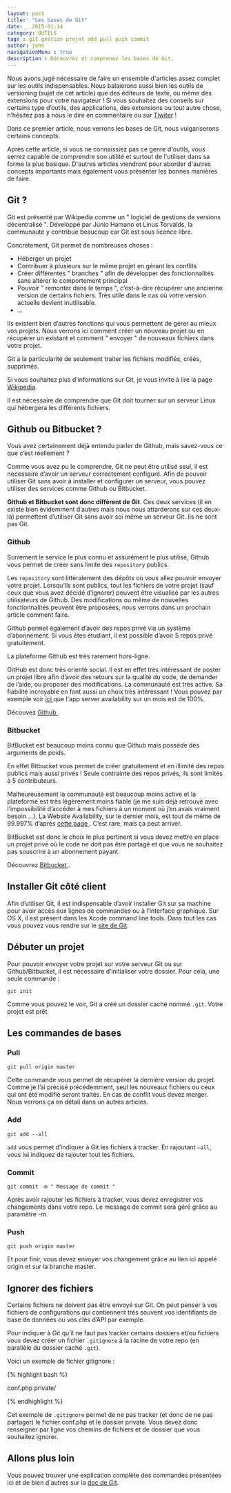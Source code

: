 ```yaml
---
layout: post
title:  "Les bases de Git"
date:   2015-01-14
category: OUTILS
tags : git gestion projet add pull push commit
author: john
navigationMenu : true
description : Découvrez et comprenez les bases de Git.
---
```


Nous avons jugé nécessaire de faire un ensemble d'articles assez complet sur les outils indispensables. Nous balaierons aussi bien les outils de versioning (sujet de cet article) que des éditeurs de texte, ou même des extensions pour votre navigateur !
Si vous souhaitez des conseils sur certains type d’outils, des applications, des extensions ou tout autre chose, n’hésitez pas à nous le dire en commentaire ou sur <a href="https://twitter.com/lille_web">Tiwiter</a> ! 

Dans ce premier article, nous verrons les bases de Git, nous vulgariserons certains concepts.

Après cette article, si vous ne connaissiez pas ce genre d'outils, vous serrez capable de comprendre son utilité et surtout de l'utiliser dans sa forme la plus basique. D'autres articles viendront pour aborder d'autres concepts importants mais également vous présenter les bonnes manières de faire. 

## Git ? 

Git est présenté par Wikipedia comme un " logiciel de gestions de versions décentralisé ". Développé par Junio Hamano et Linus Torvalds, la communauté y contribue beaucoup car Git est sous licence libre.  

Concrètement, Git permet de nombreuses choses :

- Héberger un projet
- Contribuer à plusieurs sur le même projet en gérant les conflits
- Créer différentes " branches " afin de développer des fonctionnalités sans altérer le comportement principal
- Pouvoir " remonter dans le temps ", c’est-à-dire récupérer une ancienne version de certains fichiers. Très utile dans le cas où votre version actuelle devient inutilisable.
- ...

Ils existent bien d’autres fonctions qui vous permettent de gérer au mieux vos projets. Nous verrons ici comment créer un nouveau projet ou en récupérer un existant et comment " envoyer " de nouveaux fichiers dans votre projet. 

Git a la particularité de seulement traiter les fichiers modifiés, créés, supprimés.

Si vous souhaitez plus d’informations sur Git, je vous invite à lire la page <a href=" http://fr.wikipedia.org/wiki/Git">Wikipedia</a>.

Il est nécessaire de comprendre que Git doit tourner sur un serveur Linux qui hébergera les différents fichiers. 

## Github ou Bitbucket ?

Vous avez certainement déjà entendu parler de Github, mais savez-vous ce que c’est réellement ? 

Comme vous avez pu le comprendre, Git ne peut être utilisé seul, il est nécessaire d’avoir un serveur correctement configuré. Afin de pouvoir utiliser Git sans avoir à installer et configurer un serveur, vous pouvez utiliser des services comme Github ou Bitbucket.

**Github et Bitbucket sont donc différent de Git**. Ces deux services (il en existe bien évidemment d’autres mais nous nous attarderons sur ces deux-là) permettent d’utiliser Git sans avoir soi même un serveur Git. Ils ne sont pas Git. 

### Github

Surrement le service le plus connu et assurément le plus utilisé, Github vous permet de créer sans limite des `repository` publics.

Les `repository` sont littéralement des dépôts où vous allez pouvoir envoyer votre projet. Lorsqu’ils sont publics, tout les fichiers de votre projet (sauf ceux que vous avez décidé d’ignorer) peuvent être visualisé par les autres utilisateurs de Github. Des modifications ou même de nouvelles fonctionnalités peuvent être proposées, nous verrons dans un prochain article comment faire. 

Github permet également d’avoir des repos privé via un système d’abonnement. Si vous êtes étudiant, il est possible d’avoir 5 repos privé gratuitement.

La plateforme Github est très rarement hors-ligne.

GitHub est donc très orienté social. Il est en effet très intéressant de poster un projet libre afin d’avoir des retours sur la qualité du code, de demander de l’aide, ou proposer des modifications. La communauté est très active. Sa fiabilité incroyable en font aussi un choix très intéressant ! Vous pouvez par exemple voir <a href="https://status.github.com/graphs/past_month"> ici </a> que l'app server availability sur un mois est de 100%.

Découvez <a href=" https://github.com/ "> Github </a>.

### Bitbucket

BitBucket est beaucoup moins connu que Github mais possède des arguments de poids. 

En effet Bitbucket vous permet de créer gratuitement et en illimité des repos publics mais aussi privés ! Seule contrainte des repos privés, ils sont limités à 5 contributeurs. 

Malheureusement la communauté est beaucoup moins active et la plateforme est très légèrement moins fiable (je me suis déjà retrouvé avec l’impossibilité d’accéder à mes fichiers à un moment où j’en avais vraiment besoin …). La Website Availability, sur le dernier mois, est tout de même de 99.997% d’après <a href="http://status.bitbucket.org/#month "> cette page </a>. C’est rare, mais ça peut arriver.

BitBucket est donc le choix le plus pertinent si vous devez mettre en place un projet privé où le code ne doit pas être partagé et que vous ne souhaitez pas souscrire à un abonnement payant. 

Découvrez <a href="https://bitbucket.org/"  >Bitbucket </a>.

## Installer Git côté client

Afin d’utiliser Git, il est indispensable d’avoir installer Git sur sa machine pour avoir accès aux lignes de commandes ou à l’interface graphique. Sur OS X, il est présent dans les Xcode command line tools. Dans tout les cas vous pouvez vous rendre sur le <a href="http://git-scm.com/" > site de Git</a>.

## Débuter un projet

Pour pouvoir envoyer votre projet sur votre serveur Git ou sur Github/Bitbucket, il est nécessaire d’initialiser votre dossier. Pour cela, une seule commande : 

`git init`



Comme vous pouvez le voir, Git a créé un dossier caché nommé `.git`. Votre projet est prêt. 

## Les commandes de bases

### Pull

`git pull origin master`

Cette commande vous permet de récupérer la dernière version du projet. Comme je l’ai précisé précédemment, seul les nouveaux fichiers ou ceux qui ont été modifié seront traités. En cas de conflit vous devez merger. Nous verrons ça en détail dans un autres articles.

### Add

`git add --all`

`add` vous permet d’indiquer à Git les fichiers à tracker. En rajoutant `—all`, vous lui indiquez de rajouter tout les fichiers. 

### Commit

`git commit -m " Message de commit "`

Après avoir rajouter les fichiers à tracker, vous devez enregistrer vos changements dans votre repo. Le message de commit sera géré grâce au paramètre -m.

### Push

`git push origin master`

Et pour finir, vous devez envoyer vos changement grâce au lien ici appelé origin et sur la branche master.

## Ignorer des fichiers

Certains fichiers ne doivent pas être envoyé sur Git. On peut penser à vos fichiers de configurations qui contiennent très souvent vos identifiants de base de données ou vos clés d’API par exemple.

Pour indiquer à Git qu’il ne faut pas tracker certains dossiers et/ou fichiers vous devez créer un fichier `.gitignore` à la racine de votre repo (en parallèle du dossier caché `.git`).

Voici un exemple de fichier gitignore : 

{% highlight bash %}

conf.php
private/

{% endhighlight %}

Cet exemple de `.gitignore` permet de ne pas tracker (et donc de ne pas partager) le fichier conf.php et le dossier private. Vous devez donc renseigner par ligne vos chemins de fichiers et de dossier que vous souhaitez ignorer. 


## Allons plus loin

Vous pouvez trouver une explication complète des commandes présentées ici et de bien d'autres sur la <a href="http://git-scm.com/doc"> doc de Git</a>.
